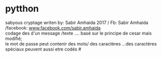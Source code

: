 # pytthon
sabyous cryptage
writen by: Sabir Amhaida 2017  / Fb: Sabir Amhaida /facebook: www.facebook.com/sabir.amhaida  
codage  des d'un message /texte  .... basé sur le principe de cesar mais modifié; 				
le mot de passe peut contenir des mots/ des caractères ...des caractères spéciaux peuvent aussi etre codés                                                                                                      #
